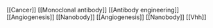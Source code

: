 [[Cancer]]
[[Monoclonal antibody]]
[[Antibody engineering]]
[[Angiogenesis]]
[[Nanobody]]
[[Angiogenesis]]
[[Nanobody]]
[[Vhh]]
